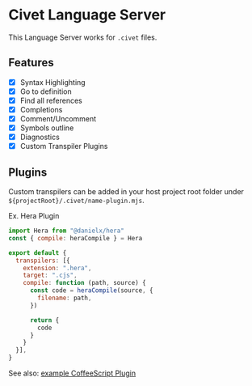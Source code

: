 # Civet Language Server

This Language Server works for `.civet` files.

Features
---

- [x] Syntax Highlighting
- [x] Go to definition
- [x] Find all references
- [x] Completions
- [x] Comment/Uncomment
- [x] Symbols outline
- [x] Diagnostics
- [x] Custom Transpiler Plugins

Plugins
---

Custom transpilers can be added in your host project root folder under `${projectRoot}/.civet/name-plugin.mjs`.

Ex. Hera Plugin

```javascript
import Hera from "@danielx/hera"
const { compile: heraCompile } = Hera

export default {
  transpilers: [{
    extension: ".hera",
    target: ".cjs",
    compile: function (path, source) {
      const code = heraCompile(source, {
        filename: path,
      })

      return {
        code
      }
    }
  }],
}
```

See also: [example CoffeeScript Plugin](integration/project-test/.civet/coffee-plugin.mjs)

